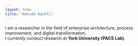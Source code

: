 ```yaml
---
layout: home
title: "Hanieh Kashfi"
---
```


I am a researcher in the field of enterprise architecture, process improvement, and digital transformation.  
I currently conduct research at **York University (PACS Lab)**.

